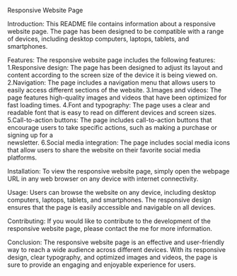 Responsive Website Page

Introduction:
This README file contains information about a responsive website page. The page has been designed to be compatible with a range of devices, including desktop computers, laptops, tablets, and smartphones.

Features:
The responsive website page includes the following features:
  1.Responsive design: The page has been designed to adjust its layout and content according to the screen size of the device it is being viewed on.
  2.Navigation: The page includes a navigation menu that allows users to easily access different sections of the website.
  3.Images and videos: The page features high-quality images and videos that have been optimized for fast loading times.
  4.Font and typography: The page uses a clear and readable font that is easy to read on different devices and screen sizes.
  5.Call-to-action buttons: The page includes call-to-action buttons that encourage users to take specific actions, such as making a purchase or signing up for a  
  newsletter.
  6.Social media integration: The page includes social media icons that allow users to share the website on their favorite social media platforms.

Installation:
To view the responsive website page, simply open the webpage URL in any web browser on any device with internet connectivity.

Usage:
Users can browse the website on any device, including desktop computers, laptops, tablets, and smartphones. The responsive design ensures that the page is easily accessible and navigable on all devices.

Contributing:
If you would like to contribute to the development of the responsive website page, please contact the me for more information.

Conclusion:
The responsive website page is an effective and user-friendly way to reach a wide audience across different devices. With its responsive design, clear typography, and optimized images and videos, the page is sure to provide an engaging and enjoyable experience for users.
